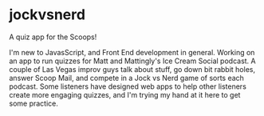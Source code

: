 # jockvsnerd
A quiz app for the Scoops!

I'm new to JavasScript, and Front End development in general. Working on an app to run quizzes for Matt and Mattingly's Ice Cream Social podcast. A couple of Las Vegas improv guys talk about stuff, go down bit rabbit holes, answer Scoop Mail, and compete in a Jock vs Nerd game of sorts each podcast. Some listeners have designed web apps to help other listeners create more engaging quizzes, and I'm trying my hand at it here to get some practice.
